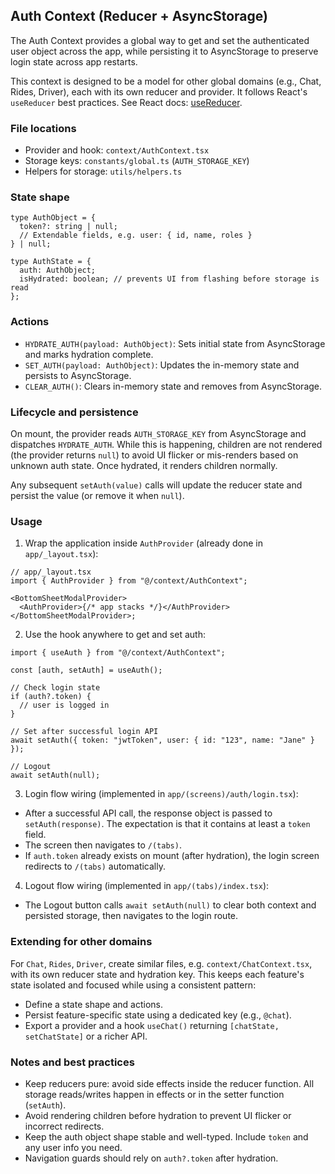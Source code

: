 ## Auth Context (Reducer + AsyncStorage)

The Auth Context provides a global way to get and set the authenticated user object across the app, while persisting it to AsyncStorage to preserve login state across app restarts.

This context is designed to be a model for other global domains (e.g., Chat, Rides, Driver), each with its own reducer and provider. It follows React's `useReducer` best practices. See React docs: [useReducer](https://react.dev/reference/react/useReducer#usereducer).

### File locations

- Provider and hook: `context/AuthContext.tsx`
- Storage keys: `constants/global.ts` (`AUTH_STORAGE_KEY`)
- Helpers for storage: `utils/helpers.ts`

### State shape

```
type AuthObject = {
  token?: string | null;
  // Extendable fields, e.g. user: { id, name, roles }
} | null;

type AuthState = {
  auth: AuthObject;
  isHydrated: boolean; // prevents UI from flashing before storage is read
};
```

### Actions

- `HYDRATE_AUTH(payload: AuthObject)`: Sets initial state from AsyncStorage and marks hydration complete.
- `SET_AUTH(payload: AuthObject)`: Updates the in-memory state and persists to AsyncStorage.
- `CLEAR_AUTH()`: Clears in-memory state and removes from AsyncStorage.

### Lifecycle and persistence

On mount, the provider reads `AUTH_STORAGE_KEY` from AsyncStorage and dispatches `HYDRATE_AUTH`. While this is happening, children are not rendered (the provider returns `null`) to avoid UI flicker or mis-renders based on unknown auth state. Once hydrated, it renders children normally.

Any subsequent `setAuth(value)` calls will update the reducer state and persist the value (or remove it when `null`).

### Usage

1. Wrap the application inside `AuthProvider` (already done in `app/_layout.tsx`):

```tsx
// app/_layout.tsx
import { AuthProvider } from "@/context/AuthContext";

<BottomSheetModalProvider>
  <AuthProvider>{/* app stacks */}</AuthProvider>
</BottomSheetModalProvider>;
```

2. Use the hook anywhere to get and set auth:

```tsx
import { useAuth } from "@/context/AuthContext";

const [auth, setAuth] = useAuth();

// Check login state
if (auth?.token) {
  // user is logged in
}

// Set after successful login API
await setAuth({ token: "jwtToken", user: { id: "123", name: "Jane" } });

// Logout
await setAuth(null);
```

3. Login flow wiring (implemented in `app/(screens)/auth/login.tsx`):

- After a successful API call, the response object is passed to `setAuth(response)`. The expectation is that it contains at least a `token` field.
- The screen then navigates to `/(tabs)`.
- If `auth.token` already exists on mount (after hydration), the login screen redirects to `/(tabs)` automatically.

4. Logout flow wiring (implemented in `app/(tabs)/index.tsx`):

- The Logout button calls `await setAuth(null)` to clear both context and persisted storage, then navigates to the login route.

### Extending for other domains

For `Chat`, `Rides`, `Driver`, create similar files, e.g. `context/ChatContext.tsx`, with its own reducer state and hydration key. This keeps each feature's state isolated and focused while using a consistent pattern:

- Define a state shape and actions.
- Persist feature-specific state using a dedicated key (e.g., `@chat`).
- Export a provider and a hook `useChat()` returning `[chatState, setChatState]` or a richer API.

### Notes and best practices

- Keep reducers pure: avoid side effects inside the reducer function. All storage reads/writes happen in effects or in the setter function (`setAuth`).
- Avoid rendering children before hydration to prevent UI flicker or incorrect redirects.
- Keep the auth object shape stable and well-typed. Include `token` and any user info you need.
- Navigation guards should rely on `auth?.token` after hydration.
